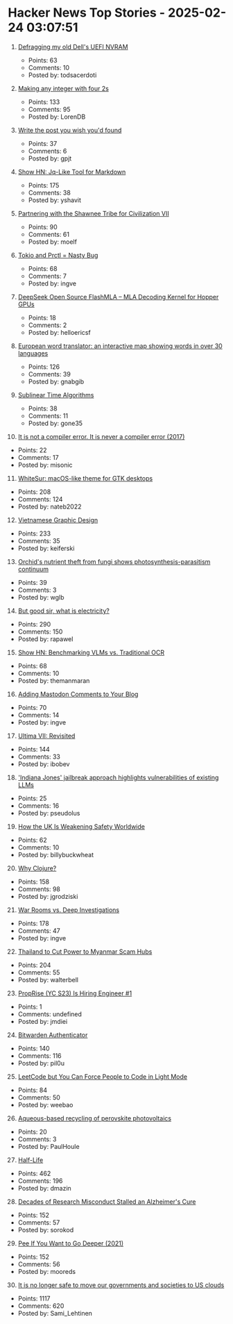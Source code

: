# Hacker News Top Stories - 2025-02-24 03:07:51

1. [Defragging my old Dell's UEFI NVRAM](https://artemis.sh/2025/02/22/uefi-nvram-defrag.html)
   - Points: 63
   - Comments: 10
   - Posted by: todsacerdoti

2. [Making any integer with four 2s](https://eli.thegreenplace.net/2025/making-any-integer-with-four-2s/)
   - Points: 133
   - Comments: 95
   - Posted by: LorenDB

3. [Write the post you wish you'd found](https://www.gilesthomas.com/2025/02/20250223-til-deep-dive-posts)
   - Points: 37
   - Comments: 6
   - Posted by: gpjt

4. [Show HN: Jq-Like Tool for Markdown](https://github.com/yshavit/mdq)
   - Points: 175
   - Comments: 38
   - Posted by: yshavit

5. [Partnering with the Shawnee Tribe for Civilization VII](https://civilization.2k.com/civ-vii/news/civilization-vii-shawnee-tribe-partnership/)
   - Points: 90
   - Comments: 61
   - Posted by: moelf

6. [Tokio and Prctl = Nasty Bug](https://kobzol.github.io/rust/2025/02/23/tokio-plus-prctl-equals-nasty-bug.html)
   - Points: 68
   - Comments: 7
   - Posted by: ingve

7. [DeepSeek Open Source FlashMLA – MLA Decoding Kernel for Hopper GPUs](https://github.com/deepseek-ai/FlashMLA)
   - Points: 18
   - Comments: 2
   - Posted by: helloericsf

8. [European word translator: an interactive map showing words in over 30 languages](https://ukdataexplorer.com/european-translator/)
   - Points: 126
   - Comments: 39
   - Posted by: gnabgib

9. [Sublinear Time Algorithms](https://people.csail.mit.edu/ronitt/sublinear.html)
   - Points: 38
   - Comments: 11
   - Posted by: gone35

10. [It is not a compiler error. It is never a compiler error (2017)](https://blog.plover.com/2017/11/12/)
   - Points: 22
   - Comments: 17
   - Posted by: misonic

11. [WhiteSur: macOS-like theme for GTK desktops](https://github.com/vinceliuice/WhiteSur-gtk-theme)
   - Points: 208
   - Comments: 124
   - Posted by: nateb2022

12. [Vietnamese Graphic Design](https://vietgd.com/)
   - Points: 233
   - Comments: 35
   - Posted by: keiferski

13. [Orchid's nutrient theft from fungi shows photosynthesis-parasitism continuum](https://phys.org/news/2025-02-orchid-nutrient-theft-fungi-photosynthesis.html)
   - Points: 39
   - Comments: 3
   - Posted by: wglb

14. [But good sir, what is electricity?](https://lcamtuf.substack.com/p/but-good-sir-what-is-electricity)
   - Points: 290
   - Comments: 150
   - Posted by: rapawel

15. [Show HN: Benchmarking VLMs vs. Traditional OCR](https://getomni.ai/ocr-benchmark)
   - Points: 68
   - Comments: 10
   - Posted by: themanmaran

16. [Adding Mastodon Comments to Your Blog](https://beej.us/blog/data/mastodon-comments/)
   - Points: 70
   - Comments: 14
   - Posted by: ingve

17. [Ultima VII: Revisited](https://www.u7revisited.com/)
   - Points: 144
   - Comments: 33
   - Posted by: ibobev

18. ['Indiana Jones' jailbreak approach highlights vulnerabilities of existing LLMs](https://techxplore.com/news/2025-02-indiana-jones-jailbreak-approach-highlights.html)
   - Points: 25
   - Comments: 16
   - Posted by: pseudolus

19. [How the UK Is Weakening Safety Worldwide](https://blog.thenewoil.org/how-the-uk-is-weakening-safety-worldwide)
   - Points: 62
   - Comments: 10
   - Posted by: billybuckwheat

20. [Why Clojure?](https://gaiwan.co/blog/why-clojure/)
   - Points: 158
   - Comments: 98
   - Posted by: jgrodziski

21. [War Rooms vs. Deep Investigations](https://rachelbythebay.com/w/2025/02/22/war/)
   - Points: 178
   - Comments: 47
   - Posted by: ingve

22. [Thailand to Cut Power to Myanmar Scam Hubs](https://bangkoklocal.info/2025/02/05/thailand-to-cut-power-to-myanmar-scam-hubs/)
   - Points: 204
   - Comments: 55
   - Posted by: walterbell

23. [PropRise (YC S23) Is Hiring Engineer #1](https://www.ycombinator.com/companies/proprise/jobs/ppipLUK-founding-engineer)
   - Points: 1
   - Comments: undefined
   - Posted by: jmdiei

24. [Bitwarden Authenticator](https://bitwarden.com/products/authenticator/)
   - Points: 140
   - Comments: 116
   - Posted by: pil0u

25. [LeetCode but You Can Force People to Code in Light Mode](https://www.beatcode.dev/)
   - Points: 84
   - Comments: 50
   - Posted by: weebao

26. [Aqueous-based recycling of perovskite photovoltaics](https://www.nature.com/articles/s41586-024-08408-7)
   - Points: 20
   - Comments: 3
   - Posted by: PaulHoule

27. [Half-Life](https://www.filfre.net/2024/12/half-life/)
   - Points: 462
   - Comments: 196
   - Posted by: dmazin

28. [Decades of Research Misconduct Stalled an Alzheimer's Cure](https://www.sciencefriday.com/articles/doctored-book-excerpt/)
   - Points: 152
   - Comments: 57
   - Posted by: sorokod

29. [Pee If You Want to Go Deeper (2021)](https://peeifyouwanttogofaster.com/2021/05/24/pee-if-you-want-to-go-deeper/)
   - Points: 152
   - Comments: 56
   - Posted by: mooreds

30. [It is no longer safe to move our governments and societies to US clouds](https://berthub.eu/articles/posts/you-can-no-longer-base-your-government-and-society-on-us-clouds/)
   - Points: 1117
   - Comments: 620
   - Posted by: Sami_Lehtinen

